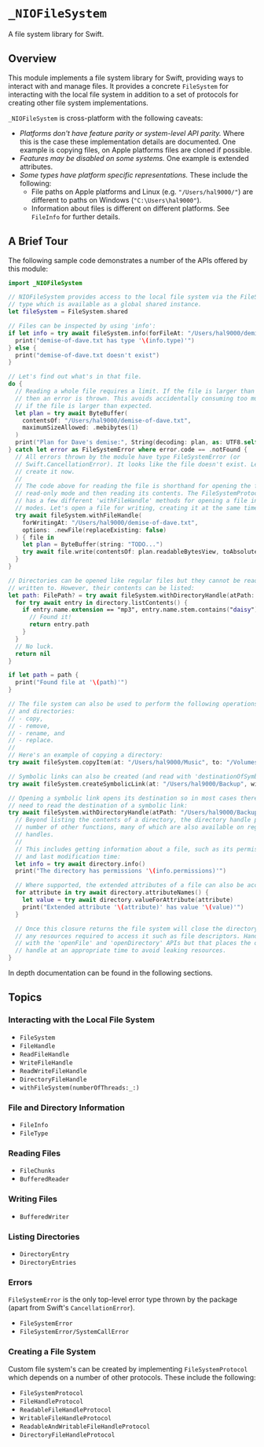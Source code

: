 # ``_NIOFileSystem``

A file system library for Swift.

## Overview

This module implements a file system library for Swift, providing ways to interact with and manage
files. It provides a concrete ``FileSystem`` for interacting with the local file system in addition
to a set of protocols for creating other file system implementations.

``_NIOFileSystem`` is cross-platform with the following caveats:
- _Platforms don't have feature parity or system-level API parity._ Where this is the case these
  implementation details are documented. One example is copying files, on Apple platforms files are
  cloned if possible.
- _Features may be disabled on some systems._ One example is extended attributes.
- _Some types have platform specific representations._ These include the following:
  - File paths on Apple platforms and Linux (e.g. `"/Users/hal9000/"`) are different to paths on
    Windows (`"C:\Users\hal9000"`).
  - Information about files is different on different platforms. See ``FileInfo`` for further
    details.

## A Brief Tour

The following sample code demonstrates a number of the APIs offered by this module:

```swift
import _NIOFileSystem

// NIOFileSystem provides access to the local file system via the FileSystem
// type which is available as a global shared instance.
let fileSystem = FileSystem.shared

// Files can be inspected by using 'info':
if let info = try await fileSystem.info(forFileAt: "/Users/hal9000/demise-of-dave.txt") {
  print("demise-of-dave.txt has type '\(info.type)'")
} else {
  print("demise-of-dave.txt doesn't exist")
}

// Let's find out what's in that file.
do {
  // Reading a whole file requires a limit. If the file is larger than the limit
  // then an error is thrown. This avoids accidentally consuming too much memory
  // if the file is larger than expected.
  let plan = try await ByteBuffer(
    contentsOf: "/Users/hal9000/demise-of-dave.txt",
    maximumSizeAllowed: .mebibytes(1)
  )
  print("Plan for Dave's demise:", String(decoding: plan, as: UTF8.self))
} catch let error as FileSystemError where error.code == .notFound {
  // All errors thrown by the module have type FileSystemError (or
  // Swift.CancellationError). It looks like the file doesn't exist. Let's
  // create it now.
  //
  // The code above for reading the file is shorthand for opening the file in
  // read-only mode and then reading its contents. The FileSystemProtocol
  // has a few different 'withFileHandle' methods for opening a file in different
  // modes. Let's open a file for writing, creating it at the same time.
  try await fileSystem.withFileHandle(
    forWritingAt: "/Users/hal9000/demise-of-dave.txt",
    options: .newFile(replaceExisting: false)
  ) { file in
    let plan = ByteBuffer(string: "TODO...")
    try await file.write(contentsOf: plan.readableBytesView, toAbsoluteOffset: 0)
  }
}

// Directories can be opened like regular files but they cannot be read from or
// written to. However, their contents can be listed:
let path: FilePath? = try await fileSystem.withDirectoryHandle(atPath: "/Users/hal9000/Music") { directory in
  for try await entry in directory.listContents() {
    if entry.name.extension == "mp3", entry.name.stem.contains("daisy") {
      // Found it!
      return entry.path
    }
  }
  // No luck.
  return nil
}

if let path = path {
  print("Found file at '\(path)'")
}

// The file system can also be used to perform the following operations on files
// and directories:
// - copy,
// - remove,
// - rename, and
// - replace.
//
// Here's an example of copying a directory:
try await fileSystem.copyItem(at: "/Users/hal9000/Music", to: "/Volumes/Tardis/Music")

// Symbolic links can also be created (and read with 'destinationOfSymbolicLink(at:)').
try await fileSystem.createSymbolicLink(at: "/Users/hal9000/Backup", withDestination: "/Volumes/Tardis")

// Opening a symbolic link opens its destination so in most cases there's no
// need to read the destination of a symbolic link:
try await fileSystem.withDirectoryHandle(atPath: "/Users/hal9000/Backup") { directory in
  // Beyond listing the contents of a directory, the directory handle provides a
  // number of other functions, many of which are also available on regular file
  // handles.
  //
  // This includes getting information about a file, such as its permissions, last access time,
  // and last modification time:
  let info = try await directory.info()
  print("The directory has permissions '\(info.permissions)'")

  // Where supported, the extended attributes of a file can also be accessed, read, and modified:
  for attribute in try await directory.attributeNames() {
    let value = try await directory.valueForAttribute(attribute)
    print("Extended attribute '\(attribute)' has value '\(value)'")
  }

  // Once this closure returns the file system will close the directory handle freeing
  // any resources required to access it such as file descriptors. Handles can also be opened
  // with the 'openFile' and 'openDirectory' APIs but that places the onus you to close the
  // handle at an appropriate time to avoid leaking resources.
}
```

In depth documentation can be found in the following sections.

## Topics

### Interacting with the Local File System

- ``FileSystem``
- ``FileHandle``
- ``ReadFileHandle``
- ``WriteFileHandle``
- ``ReadWriteFileHandle``
- ``DirectoryFileHandle``
- ``withFileSystem(numberOfThreads:_:)``

### File and Directory Information

- ``FileInfo``
- ``FileType``

### Reading Files

- ``FileChunks``
- ``BufferedReader``

### Writing Files

- ``BufferedWriter``

### Listing Directories

- ``DirectoryEntry``
- ``DirectoryEntries``

### Errors

``FileSystemError`` is the only top-level error type thrown by the package (apart from Swift's
`CancellationError`).

- ``FileSystemError``
- ``FileSystemError/SystemCallError``

### Creating a File System

Custom file system's can be created by implementing ``FileSystemProtocol`` which depends on a number
of other protocols. These include the following:

- ``FileSystemProtocol``
- ``FileHandleProtocol``
- ``ReadableFileHandleProtocol``
- ``WritableFileHandleProtocol``
- ``ReadableAndWritableFileHandleProtocol``
- ``DirectoryFileHandleProtocol``
